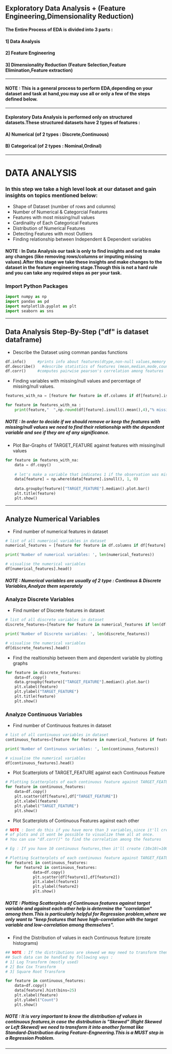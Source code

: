 ## Exploratory Data Analysis + (Feature Engineering,Dimensionality Reduction)

#### The Entire Process of EDA is divided into 3 parts :
#### 1] Data Analysis
#### 2] Feature Engineering
#### 3] Dimensionality Reduction (Feature Selection,Feature Elimination,Feature extraction)

***
#### NOTE : This is a general process to perform EDA,depending on your dataset and task at hand,you may use all or only a few of the steps defined below.
***

#### Exploratory Data Analysis is performed only on structured datasets.These structured datasets have 2 types of features :
#### A) Numerical (of 2 types : Discrete,Continuous)
#### B) Categorical (of 2 types : Nominal,Ordinal)
***

# DATA ANALYSIS
### In this step we take a high level look at our dataset and gain insights on topics mentioned below:
* Shape of Dataset (number of rows and columns)
* Number of Numerical & Categorcial Features
* Features with most missing/null values
* Cardinality of Each Categorical Features 
* Distribution of Numerical Features
* Detecting Features with most Outliers
* Finding relationship between Independent & Dependent variables

#### NOTE : In Data Analysis our task is only to find insights and not to make any changes (like removing rows/columns or imputing missing values).After this stage we take these insights and make changes to the dataset in the feature engineering stage.Though this is not a hard rule and you can take any required steps as per your task.

### Import Python Packages
```python
import numpy as np
import pandas as pd
import matplotlib.pyplot as plt
import seaborn as sns
```

***

## Data Analysis Step-By-Step ("df" is dataset dataframe)

* Describe the Dataset using comman pandas functions
```python
df.info()     #prints info about features(dtype,non-null values,memory usage etc)
df.describe()   #describe statistics of features (mean,median,mode,count etc)
df.corr()     #computes pairwise pearson's correlation among features
```

* Finding variables with missing/null values and percentage of missing/null values.
```python
features_with_na = [feature for feature in df.columns if df[feature].isnull().sum() > 1]

for feature in features_with_na :
    print(feature,"  ",np.round(df[feature].isnull().mean(),4),"% missing values")
```
##### NOTE : In order to decide if we should remove or keep the features with missing/null values we need to find their relationship with the dependent variable and see if they are of any significance.

* Plot Bar-Graphs of TARGET_FEATURE against features with missing/null values
```python
for feature in features_with_na:
    data = df.copy()
    
    # let's make a variable that indicates 1 if the observation was missing or zero otherwise
    data[feature] = np.where(data[feature].isnull(), 1, 0)
    
    data.groupby(feature)["TARGET_FEATURE"].median().plot.bar()
    plt.title(feature)
    plt.show()
```

***

## Analyze Numerical Variables

* Find number of numerical features in dataset
```python
# list of all numerical variables in dataset
numerical_features = [feature for feature in df.columns if df[feature].dtypes != 'O']

print('Number of numerical variables: ', len(numerical_features))

# visualise the numerical variables
df[numerical_features].head()
```

##### NOTE : Numerical variables are usually of 2 type : Continous & Discrete Variables,Analyze them seperately

### Analyze Discrete Variables
* Find number of Discrete features in dataset
```python
# list of all discrete variables in dataset
discrete_features=[feature for feature in numerical_features if len(df[feature].unique())<25]

print('Number of Discrete variables: ', len(discrete_features))

# visualise the numerical variables
df[discrete_features].head()
```

* Find the realtionship between them and dependent variable by plotting graphs
```python
for feature in discrete_features:
    data=df.copy()
    data.groupby(feature)["TARGET_FEATURE"].median().plot.bar()
    plt.xlabel(feature)
    plt.ylabel("TARGET_FEATURE")
    plt.title(feature)
    plt.show()
```

### Analyze Continuous Variables
* Find number of Continuous features in dataset
```python
# list of all continuous variables in dataset
continuous_features=[feature for feature in numerical_features if feature not in discrete_features]

print('Number of Continuous variables: ', len(continuous_features))

# visualise the numerical variables
df[continuous_features].head()
```

* Plot Scatterplots of TARGET_FEATURE against each Continuous Feature
```python
# Plotting Scatterplots of each continuous feature against TARGET_FEATURE
for feature in continuous_features:
    data=df.copy()
    plt.scatter(df[feature],df["TARGET_FEATURE"])
    plt.xlabel(feature)
    plt.ylabel("TARGET_FEATURE")
    plt.show()
```


* Plot Scatterplots of Continuous Features against each other
```python
# NOTE : Dont do this if you have more than 3 variables,since it'll create a very large numbers 
# of plots and it wont be possible to visualize them all at once. 
# You can use "df.corr()" to find the correlation among the features

# Eg : If you have 10 continuous features,then it'll create (10x10)=100 scatterplots

# Plotting Scatterplots of each continuous feature against TARGET_FEATURE
for feature1 in continuous_features:
    for feature2 in continuous_features:
            data=df.copy()
            plt.scatter(df[feature1],df[feature2])
            plt.xlabel(feature1)
            plt.ylabel(feature2)
            plt.show()
```


##### NOTE : Plotting Scatterplots of Continuous features against target variable and against each other help is determine the "correlation" among them.This is particularly helpful for Regression problem,where we only want to "keep features that have high-correlation with the target variable and low-correlation among themselves".


* Find the Distribution of values in each Continuous feature (create histograms)
```python
## NOTE : If the distributions are skewed we may need to transform them into another format like (Standard Distribution).
## Such data can be handled by following ways :
# 1] Log Transform (mostly used)
# 2] Box Cox Transform
# 3] Square Root Transform

for feature in continuous_features:
    data=df.copy()
    data[feature].hist(bins=25)
    plt.xlabel(feature)
    plt.ylabel("Count")
    plt.show()
```

##### NOTE : It is very important to know the distribution of values in continuous features,in case the distribution is "Skewed" (Right Skewed or Left Skewed) we need to transform it into another format like Standard-Distribution during Feature-Engneering.This is a MUST step in a Regression Problem.





***






























